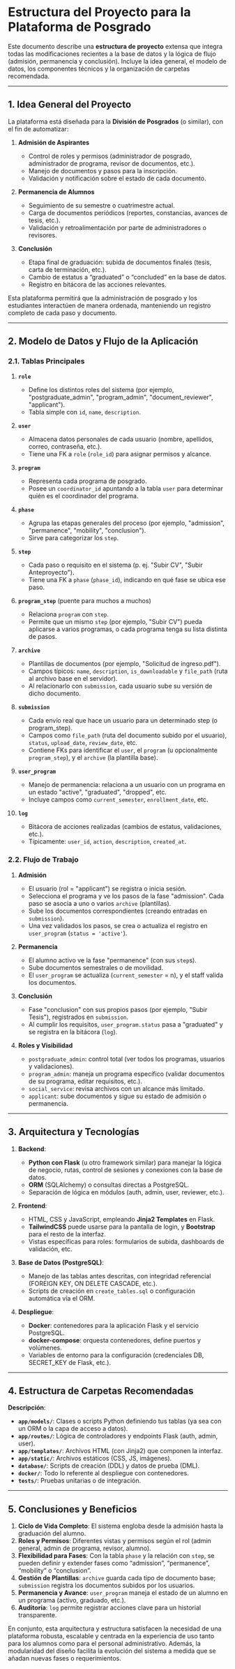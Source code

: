 # Estructura del Proyecto para la Plataforma de Posgrado

Este documento describe una **estructura de proyecto** extensa que integra todas las modificaciones recientes a la base de datos y la lógica de flujo (admisión, permanencia y conclusión). Incluye la idea general, el modelo de datos, los componentes técnicos y la organización de carpetas recomendada.

---

## 1. Idea General del Proyecto

La plataforma está diseñada para la **División de Posgrados** (o similar), con el fin de automatizar:

1. **Admisión de Aspirantes**  
   - Control de roles y permisos (administrador de posgrado, administrador de programa, revisor de documentos, etc.).
   - Manejo de documentos y pasos para la inscripción.
   - Validación y notificación sobre el estado de cada documento.

2. **Permanencia de Alumnos**  
   - Seguimiento de su semestre o cuatrimestre actual.
   - Carga de documentos periódicos (reportes, constancias, avances de tesis, etc.).
   - Validación y retroalimentación por parte de administradores o revisores.

3. **Conclusión**  
   - Etapa final de graduación: subida de documentos finales (tesis, carta de terminación, etc.).
   - Cambio de estatus a “graduated” o “concluded” en la base de datos.
   - Registro en bitácora de las acciones relevantes.

Esta plataforma permitirá que la administración de posgrado y los estudiantes interactúen de manera ordenada, manteniendo un registro completo de cada paso y documento.

---

## 2. Modelo de Datos y Flujo de la Aplicación

### 2.1. Tablas Principales

1. **`role`**  
   - Define los distintos roles del sistema (por ejemplo, "postgraduate_admin", "program_admin", "document_reviewer", "applicant").
   - Tabla simple con `id`, `name`, `description`.

2. **`user`**  
   - Almacena datos personales de cada usuario (nombre, apellidos, correo, contraseña, etc.).
   - Tiene una FK a `role` (`role_id`) para asignar permisos y alcance.

3. **`program`**  
   - Representa cada programa de posgrado.
   - Posee un `coordinator_id` apuntando a la tabla `user` para determinar quién es el coordinador del programa.

4. **`phase`**  
   - Agrupa las etapas generales del proceso (por ejemplo, "admission", "permanence", "mobility", "conclusion").
   - Sirve para categorizar los `step`.

5. **`step`**  
   - Cada paso o requisito en el sistema (p. ej. "Subir CV", "Subir Anteproyecto").
   - Tiene una FK a `phase` (`phase_id`), indicando en qué fase se ubica ese paso.

6. **`program_step`** (puente para muchos a muchos)  
   - Relaciona `program` con `step`.
   - Permite que un mismo `step` (por ejemplo, "Subir CV") pueda aplicarse a varios programas, o cada programa tenga su lista distinta de pasos.

7. **`archive`**  
   - Plantillas de documentos (por ejemplo, "Solicitud de ingreso.pdf").
   - Campos típicos: `name`, `description`, `is_downloadable` y `file_path` (ruta al archivo base en el servidor).
   - Al relacionarlo con `submission`, cada usuario sube su versión de dicho documento.

8. **`submission`**  
   - Cada envío real que hace un usuario para un determinado step (o program_step).
   - Campos como `file_path` (ruta del documento subido por el usuario), `status`, `upload_date`, `review_date`, etc.
   - Contiene FKs para identificar el `user`, el `program` (u opcionalmente `program_step`), y el `archive` (la plantilla base).

9. **`user_program`**  
   - Manejo de permanencia: relaciona a un usuario con un programa en un estado "active", "graduated", "dropped", etc.
   - Incluye campos como `current_semester`, `enrollment_date`, etc.

10. **`log`**  
    - Bitácora de acciones realizadas (cambios de estatus, validaciones, etc.).
    - Típicamente: `user_id`, `action`, `description`, `created_at`.

### 2.2. Flujo de Trabajo

1. **Admisión**  
   - El usuario (rol = "applicant") se registra o inicia sesión.
   - Selecciona el programa y ve los pasos de la fase "admission". Cada paso se asocia a uno o varios `archive` (plantillas).
   - Sube los documentos correspondientes (creando entradas en `submission`).
   - Una vez validados los pasos, se crea o actualiza el registro en `user_program` (`status = 'active'`).

2. **Permanencia**  
   - El alumno activo ve la fase "permanence" (con sus `step`s).  
   - Sube documentos semestrales o de movilidad.  
   - El `user_program` se actualiza (`current_semester` = n), y el staff valida los documentos.

3. **Conclusión**  
   - Fase "conclusion" con sus propios pasos (por ejemplo, "Subir Tesis"), registrados en `submission`.  
   - Al cumplir los requisitos, `user_program.status` pasa a "graduated" y se registra en la bitácora (`log`).

4. **Roles y Visibilidad**  
   - `postgraduate_admin`: control total (ver todos los programas, usuarios y validaciones).  
   - `program_admin`: maneja un programa específico (validar documentos de su programa, editar requisitos, etc.).  
   - `social_service`: revisa archivos con un alcance más limitado.  
   - `applicant`: sube documentos y sigue su estado de admisión o permanencia.

---

## 3. Arquitectura y Tecnologías

1. **Backend**:  
   - **Python con Flask** (u otro framework similar) para manejar la lógica de negocio, rutas, control de sesiones y conexiones con la base de datos.
   - **ORM** (SQLAlchemy) o consultas directas a PostgreSQL.  
   - Separación de lógica en módulos (auth, admin, user, reviewer, etc.).

2. **Frontend**:  
   - HTML, CSS y JavaScript, empleando **Jinja2 Templates** en Flask.  
   - **TailwindCSS** puede usarse para la pantalla de login, y **Bootstrap** para el resto de la interfaz.  
   - Vistas específicas para roles: formularios de subida, dashboards de validación, etc.

3. **Base de Datos (PostgreSQL)**:  
   - Manejo de las tablas antes descritas, con integridad referencial (FOREIGN KEY, ON DELETE CASCADE, etc.).  
   - Scripts de creación en `create_tables.sql` o configuración automática vía el ORM.

4. **Despliegue**:  
   - **Docker**: contenedores para la aplicación Flask y el servicio PostgreSQL.  
   - **docker-compose**: orquesta contenedores, define puertos y volúmenes.  
   - Variables de entorno para la configuración (credenciales DB, SECRET_KEY de Flask, etc.).

---

## 4. Estructura de Carpetas Recomendadas

**Descripción**:
- **`app/models/`**: Clases o scripts Python definiendo tus tablas (ya sea con un ORM o la capa de acceso a datos).
- **`app/routes/`**: Lógica de controladores y endpoints Flask (auth, admin, user).
- **`app/templates/`**: Archivos HTML (con Jinja2) que componen la interfaz.  
- **`app/static/`**: Archivos estáticos (CSS, JS, imágenes).
- **`database/`**: Scripts de creación (DDL) y datos de prueba (DML).
- **`docker/`**: Todo lo referente al despliegue con contenedores.
- **`tests/`**: Pruebas unitarias o de integración.

---

## 5. Conclusiones y Beneficios

1. **Ciclo de Vida Completo**: El sistema engloba desde la admisión hasta la graduación del alumno.
2. **Roles y Permisos**: Diferentes vistas y permisos según el rol (admin general, admin de programa, revisor, alumno).
3. **Flexibilidad para Fases**: Con la tabla `phase` y la relación con `step`, se pueden definir y extender fases como “admission”, “permanence”, “mobility” o “conclusion”.
4. **Gestión de Plantillas**: `archive` guarda cada tipo de documento base; `submission` registra los documentos subidos por los usuarios.
5. **Permanencia y Avance**: `user_program` maneja el estado de un alumno en un programa (activo, graduado, etc.).
6. **Auditoría**: `log` permite registrar acciones clave para un historial transparente.

En conjunto, esta arquitectura y estructura satisfacen la necesidad de una plataforma robusta, escalable y centrada en la experiencia de uso tanto para los alumnos como para el personal administrativo. Además, la modularidad del diseño facilita la evolución del sistema a medida que se añadan nuevas fases o requerimientos.
